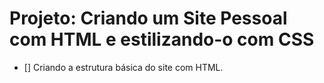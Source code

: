 # Projeto: Criando um Site Pessoal com HTML e estilizando-o com CSS

- [] Criando a estrutura básica do site com HTML.
